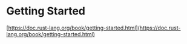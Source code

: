 # Getting Started

[https://doc.rust-lang.org/book/getting-started.html](https://doc.rust-lang.org/book/getting-started.html)
